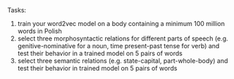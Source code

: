 Tasks:

1. train your word2vec model on a body containing a minimum 100 million words in Polish
2. select three morphosyntactic relations for different parts of speech (e.g. genitive-nominative for a noun, time present-past tense for verb) and test their behavior in a trained model on 5 pairs of words
3. select three semantic relations (e.g. state-capital, part-whole-body) and test their behavior in trained model on 5 pairs of words